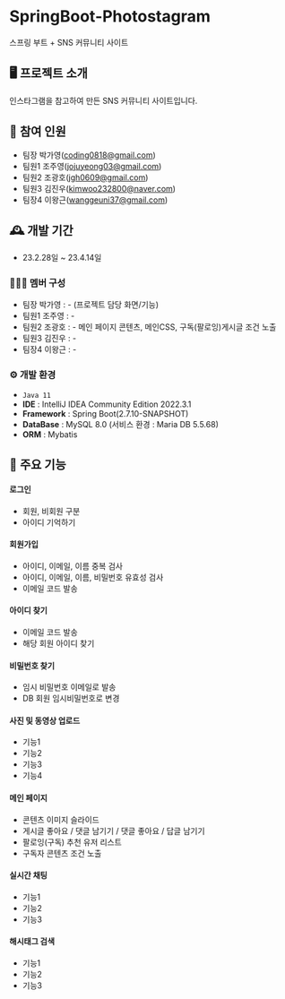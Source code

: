 # SpringBoot-Photostagram
스프링 부트 + SNS 커뮤니티 사이트

## 🖥️  프로젝트 소개 
인스타그램을 참고하여 만든 SNS 커뮤니티 사이트입니다.
<br>
## 🧑‍ 참여 인원
 -  팀장 박가영(coding0818@gmail.com)
 - 팀원1 조주영(jojuyeong03@gmail.com)
 - 팀원2 조광호(jgh0609@gmail.com)
 - 팀원3 김진우(kimwoo232800@naver.com)
 - 팀장4 이왕근(wanggeuni37@gmail.com)
## 🕰️ 개발 기간
 - 23.2.28일 ~ 23.4.14일
 
### 🧑‍🤝‍🧑 멤버 구성
 -  팀장 박가영 : - (프로젝트 담당 화면/기능)
 - 팀원1 조주영 : - 
 - 팀원2 조광호 : - 메인 페이지 콘텐츠, 메인CSS, 구독(팔로잉)게시글 조건 노출
 - 팀원3 김진우 : -
 - 팀장4 이왕근 : -

### ⚙️ 개발 환경
 - `Java 11`
 - **IDE** : IntelliJ IDEA Community Edition 2022.3.1
 - **Framework** : Spring Boot(2.7.10-SNAPSHOT)
 - **DataBase** : MySQL 8.0 (서비스 환경 : Maria DB 5.5.68)
 - **ORM** : Mybatis

## 📌 주요 기능
#### 로그인
 - 회원, 비회원 구분
 - 아이디 기억하기
#### 회원가입
 - 아이디, 이메일, 이름 중복 검사
 - 아이디, 이메일, 이름, 비밀번호 유효성 검사
 - 이메일 코드 발송
#### 아이디 찾기
 - 이메일 코드 발송
 - 해당 회원 아이디 찾기
#### 비밀번호 찾기
 - 임시 비밀번호 이메일로 발송
 - DB 회원 임시비밀번호로 변경
#### 사진 및 동영상 업로드
 - 기능1
 - 기능2
 - 기능3
 - 기능4
#### 메인 페이지
 - 콘텐츠 이미지 슬라이드
 - 게시글 좋아요 / 댓글 남기기 / 댓글 좋아요 / 답글 남기기
 - 팔로잉(구독) 추천 유저 리스트
 - 구독자 콘텐츠 조건 노출
#### 실시간 채팅
 - 기능1
 - 기능2
 - 기능3
#### 해시태그 검색
 - 기능1
 - 기능2
 - 기능3 
